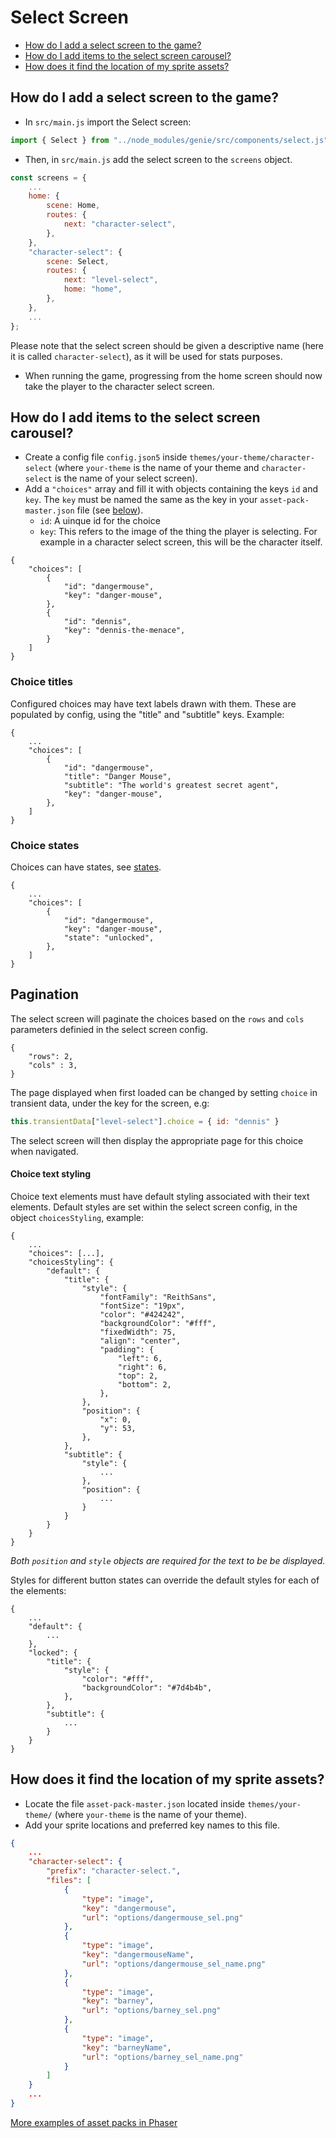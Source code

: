 # Select Screen

* [How do I add a select screen to the game?](#how-do-i-add-a-select-screen-to-the-game)
* [How do I add items to the select screen carousel?](#how-do-i-add-items-to-the-select-screen-carousel)
* [How does it find the location of my sprite assets?](#how-does-it-find-the-location-of-my-sprite-assets)

## How do I add a select screen to the game?
- In `src/main.js` import the Select screen:

```javascript
import { Select } from "../node_modules/genie/src/components/select.js";
```

- Then, in `src/main.js` add the select screen to the `screens` object.

```javascript
const screens = {
    ...
    home: {
        scene: Home,
        routes: {
            next: "character-select",
        },
    },
    "character-select": {
        scene: Select,
        routes: {
            next: "level-select",
            home: "home",
        },
    },
    ...
};
```

Please note that the select screen should be given a descriptive name (here it is called `character-select`), as it will be used for stats purposes.

- When running the game, progressing from the home screen should now take the player to the character select screen.

## How do I add items to the select screen carousel?
- Create a config file `config.json5` inside `themes/your-theme/character-select` (where `your-theme` is the name of your theme and `character-select` is the name of your select screen).
- Add a `"choices"` array and fill it with objects containing the keys `id` and `key`. The `key` must be named the same as the key in your `asset-pack-master.json` file (see [below](#how-does-it-find-the-location-of-my-sprite-assets)).
    - `id`: A uinque id for the choice
    - `key`: This refers to the image of the thing the player is selecting. For example in a character select screen, this will be the character itself.

```json5
{
    "choices": [
        {
            "id": "dangermouse",
            "key": "danger-mouse",
        },
        {
            "id": "dennis",
            "key": "dennis-the-menace",
        }
    ]
}
```
### Choice titles

Configured choices may have text labels drawn with them. These are populated by config, using the "title" and "subtitle" keys. Example:

```json5
{
    ...
    "choices": [
        {
            "id": "dangermouse",
            "title": "Danger Mouse",
            "subtitle": "The world's greatest secret agent",
            "key": "danger-mouse",
        },
    ]
}
```

### Choice states

Choices can have states, see [states](docs/development/collections.md). 

```json5
{
    ...
    "choices": [
        {
            "id": "dangermouse",
            "key": "danger-mouse",
            "state": "unlocked",
        },
    ]
}
```

## Pagination

The select screen will paginate the choices based on the `rows` and `cols` parameters definied in the select screen config.

```json5
{
    "rows": 2,
    "cols" : 3,
}
```

The page displayed when first loaded can be changed by setting `choice` in transient data, under the key for the screen, e.g:

```javascript
this.transientData["level-select"].choice = { id: "dennis" }
```

The select screen will then display the appropriate page for this choice when navigated.

#### Choice text styling

Choice text elements must have default styling associated with their text elements. Default styles are set within the select screen config, in the object `choicesStyling`, example:

```json5
{
    ...
    "choices": [...],
    "choicesStyling": {
        "default": {
            "title": {
                "style": {
                    "fontFamily": "ReithSans",
                    "fontSize": "19px",
                    "color": "#424242",
                    "backgroundColor": "#fff",
                    "fixedWidth": 75,
                    "align": "center",
                    "padding": {
                        "left": 6,
                        "right": 6,
                        "top": 2,
                        "bottom": 2,
                    },
                },
                "position": {
                    "x": 0,
                    "y": 53,
                },
            },
            "subtitle": {
                "style": {
                    ...
                },
                "position": {
                    ...
                }
            }
        }
    }
}
```

*Both `position` and `style` objects are required for the text to be be displayed.*

Styles for different button states can override the default styles for each of the elements:

```json5
{
    ...
    "default": {
        ...
    },
    "locked": {
        "title": {
            "style": {
                "color": "#fff",
                "backgroundColor": "#7d4b4b",
            },
        },
        "subtitle": {
            ...
        }
    }
}
```

## How does it find the location of my sprite assets?

- Locate the file `asset-pack-master.json` located inside `themes/your-theme/` (where `your-theme` is the name of your theme).
- Add your sprite locations and preferred key names to this file.

```json
{
    ...
    "character-select": {
        "prefix": "character-select.",
        "files": [
            {
                "type": "image",
                "key": "dangermouse",
                "url": "options/dangermouse_sel.png"
            },
            {
                "type": "image",
                "key": "dangermouseName",
                "url": "options/dangermouse_sel_name.png"
            },
            {
                "type": "image",
                "key": "barney",
                "url": "options/barney_sel.png"
            },
            {
                "type": "image",
                "key": "barneyName",
                "url": "options/barney_sel_name.png"
            }
        ]
    }
    ...
}
```

[More examples of asset packs in Phaser](https://photonstorm.github.io/phaser3-docs/Phaser.Loader.LoaderPlugin.html#pack__anchor)
